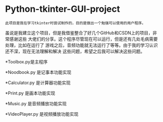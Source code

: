 # Python-tkinter-GUI-project


    此项目是我在学习tkinter时尝试制作的，目的是做出一个勉强可以使用的用户程序。
虽说是我建立这个项目，但是我借鉴整合了好几个GitHub和CSDN上的项目，非常感谢这些
大佬们的分享。这个程序尽管现在可以运行，但是还有几处毛病需要处理，比如在运行了
游戏之后，音频功能就无法运行了等等。由于我的学习认识还不深，现在无法理解和解决
这些问题，希望之后我可以解决这些问题。
    
*Toolbox.py是主程序

*Noodbook.py 是记事本功能实现

*Calculator.py 是计算器功能实现

*Print.py 是画本功能实现

*Music.py 是音频播放功能实现

*VideoPlayer.py 是视频播放功能实现

